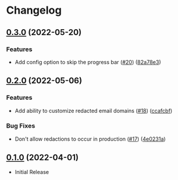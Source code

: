 # Changelog

## [0.3.0](https://github.com/DRBragg/redaction/compare/v0.2.0...v0.3.0) (2022-05-20)


### Features

* Add config option to skip the progress bar ([#20](https://github.com/DRBragg/redaction/issues/20)) ([82a78e3](https://github.com/DRBragg/redaction/commit/82a78e3fbeeba5091ac4bc3cc0a8d5e60cc3086a))

## [0.2.0](https://github.com/DRBragg/redaction/compare/v0.1.0...v0.2.0) (2022-05-06)


### Features

* Add ability to customize redacted email domains ([#18](https://github.com/DRBragg/redaction/issues/18)) ([ccafcbf](https://github.com/DRBragg/redaction/commit/ccafcbf52a95367eb5394ed88ce9bed5fe0418be))


### Bug Fixes

* Don't allow redactions to occur in production ([#17](https://github.com/DRBragg/redaction/issues/17)) ([4e0231a](https://github.com/DRBragg/redaction/commit/4e0231acceee3cb2be6f292d90b19dbe46102f80))

## [0.1.0](https://github.com/DRBragg/redaction/tree/v0.1.0) (2022-04-01)

* Initial Release
